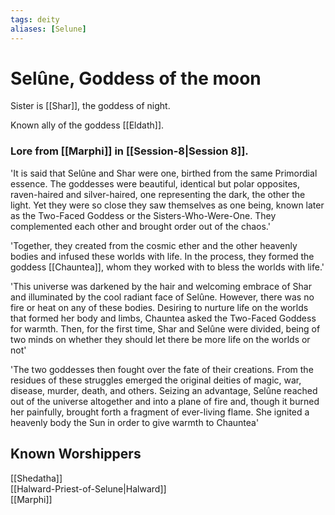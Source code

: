 ```yaml
---
tags: deity
aliases: [Selune]
---
```

# Selûne, Goddess of the moon
Sister is [[Shar]], the goddess of night.

Known ally of the goddess [[Eldath]].
### Lore from [[Marphi]] in [[Session-8|Session 8]].
'It is said that Selûne and Shar were one, birthed from the same Primordial essence. The goddesses were beautiful, identical but polar opposites, raven-haired and silver-haired, one representing the dark, the other the light. Yet they were so close they saw themselves as one being, known later as the Two-Faced Goddess or the Sisters-Who-Were-One. They complemented each other and brought order out of the chaos.' 

'Together, they created from the cosmic ether and the other heavenly bodies and infused these worlds with life. In the process, they formed the goddess [[Chauntea]], whom they worked with to bless the worlds with life.'

'This universe was darkened by the hair and welcoming embrace of Shar and illuminated by the cool radiant face of Selûne. However, there was no fire or heat on any of these bodies. Desiring to nurture life on the worlds that formed her body and limbs, Chauntea asked the Two-Faced Goddess for warmth. Then, for the first time, Shar and Selûne were divided, being of two minds on whether they should let there be more life on the worlds or not' 

'The two goddesses then fought over the fate of their creations. From the residues of these struggles emerged the original deities of magic, war, disease, murder, death, and others. Seizing an advantage, Selûne reached out of the universe altogether and into a plane of fire and, though it burned her painfully, brought forth a fragment of ever-living flame. She ignited a heavenly body the Sun in order to give warmth to Chauntea' 


## Known Worshippers
[[Shedatha]]  
[[Halward-Priest-of-Selune|Halward]]  
[[Marphi]]  